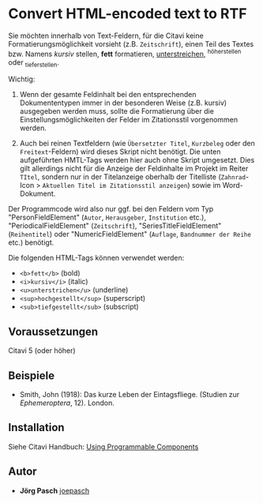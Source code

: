 # Convert HTML-encoded text to RTF

Sie möchten innerhalb von Text-Feldern, für die Citavi keine Formatierungsmöglichkeit vorsieht (z.B. `Zeitschrift`), einen Teil des Textes bzw. Namens <i>kursiv</i> stellen, <b>fett</b> formatieren, <u>unterstreichen</u>, <sup>höherstellen</sup> oder <sub>tieferstellen</sub>.

Wichtig: 
1) Wenn der gesamte Feldinhalt bei den entsprechenden Dokumententypen immer in der besonderen Weise (z.B. kursiv) ausgegeben werden muss, sollte die Formatierung über die Einstellungsmöglichkeiten der Felder im Zitationsstil vorgenommen werden.

2) Auch bei reinen Textfeldern (wie `Übersetzter Titel`, `Kurzbeleg` oder den `Freitext`-Feldern) wird dieses Skript nicht benötigt. Die unten aufgeführten HMTL-Tags werden hier auch ohne Skript umgesetzt. Dies gilt allerdings nicht für die Anzeige der Feldinhalte im Projekt im Reiter `TItel`, sondern nur in der Titelanzeige oberhalb der Titelliste (`Zahnrad`-Icon > `Aktuellen Titel im Zitationsstil anzeigen`) sowie im Word-Dokument.

Der Programmcode wird also nur ggf. bei den Feldern vom Typ "PersonFieldElement" (`Autor`, `Herausgeber`, `Institution` etc.), "PeriodicalFieldElement" (`Zeitschrift`), "SeriesTitleFieldElement" (`Reihentitel`) oder "NumericFieldElement" (`Auflage`, `Bandnummer der Reihe` etc.) benötigt.

Die folgenden HTML-Tags können verwendet werden:

- `<b>fett</b>` (bold)
- `<i>kursiv</i>` (italic)
- `<u>unterstrichen</u>` (underline)
- `<sup>hochgestellt</sup>` (superscript)
- `<sub>tiefgestellt</sub>` (subscript)

## Voraussetzungen
Citavi 5 (oder höher)

## Beispiele

- Smith, John (1918): Das kurze Leben der Eintagsfliege. (Studien zur *Ephemeroptera*, 12). London. 

## Installation
Siehe Citavi Handbuch: [Using Programmable Components](https://www.citavi.com/programmable_components)

## Autor

* **Jörg Pasch** [joepasch](https://github.com/joepasch)
